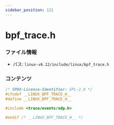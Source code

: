 ```yaml
---
sidebar_position: 121
---
```

# bpf_trace.h

### ファイル情報

- パス: `linux-v6.12/include/linux/bpf_trace.h`

### コンテンツ

```h
/* SPDX-License-Identifier: GPL-2.0 */
#ifndef __LINUX_BPF_TRACE_H__
#define __LINUX_BPF_TRACE_H__

#include <trace/events/xdp.h>

#endif /* __LINUX_BPF_TRACE_H__ */

```
